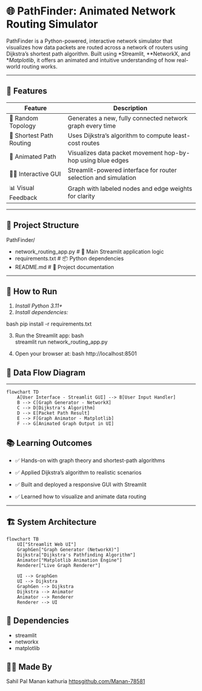 # 🌐 PathFinder: Animated Network Routing Simulator

PathFinder is a Python-powered, interactive network simulator that visualizes how data packets are routed across a network of routers using Dijkstra’s shortest path algorithm. Built using *Streamlit, **NetworkX, and **Matplotlib*, it offers an animated and intuitive understanding of how real-world routing works.

---

## 🎯 Features

| Feature                  | Description                                                                 |
|--------------------------|-----------------------------------------------------------------------------|
| 🔁 Random Topology       | Generates a new, fully connected network graph every time                   |
| 🧭 Shortest Path Routing | Uses Dijkstra’s algorithm to compute least-cost routes                      |
| 🔵 Animated Path         | Visualizes data packet movement hop-by-hop using blue edges                 |
| 👨‍💻 Interactive GUI      | Streamlit-powered interface for router selection and simulation             |
| 📊 Visual Feedback       | Graph with labeled nodes and edge weights for clarity                       |

---

## 📂 Project Structure

PathFinder/
- network_routing_app.py # 🔧 Main Streamlit application logic
- requirements.txt # 📦 Python dependencies
- README.md # 📘 Project documentation

  
---

## 🚀 How to Run

1. *Install Python 3.11+*
2. *Install dependencies:*

bash
pip install -r requirements.txt


3. Run the Streamlit app:
 bash  
streamlit run network_routing_app.py

4. Open your browser at:
bash
http://localhost:8501


## 🧠 Data Flow Diagram
---
```mermaid
flowchart TD
    A[User Interface - Streamlit GUI] --> B[User Input Handler]
    B --> C[Graph Generator - NetworkX]
    C --> D[Dijkstra's Algorithm]
    D --> E[Packet Path Result]
    E --> F[Graph Animator - Matplotlib]
    F --> G[Animated Graph Output in UI]
```

## 📚 Learning Outcomes
- ✅ Hands-on with graph theory and shortest-path algorithms

- ✅ Applied Dijkstra’s algorithm to realistic scenarios

- ✅ Built and deployed a responsive GUI with Streamlit

- ✅ Learned how to visualize and animate data routing

---
## 🏗 System Architecture

```mermaid
flowchart TB
    UI["Streamlit Web UI"]
    GraphGen["Graph Generator (NetworkX)"]
    Dijkstra["Dijkstra's Pathfinding Algorithm"]
    Animator["Matplotlib Animation Engine"]
    Renderer["Live Graph Renderer"]

    UI --> GraphGen
    UI --> Dijkstra
    GraphGen --> Dijkstra
    Dijkstra --> Animator
    Animator --> Renderer
    Renderer --> UI
```

## 🧾 Dependencies
- streamlit
- networkx
- matplotlib

## 👨‍💻 Made By
Sahil Pal
Manan kathuria [httpsgithub.com/Manan-78581](https://github.com/Manan-78581)

